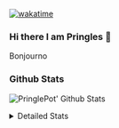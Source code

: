 [![wakatime](https://wakatime.com/badge/user/abd317df-612e-44b4-8787-15db7b574b2f.svg)](https://wakatime.com/@abd317df-612e-44b4-8787-15db7b574b2f)
### Hi there I am Pringles 👋

Bonjourno

### Github Stats
![PringlePot' Github Stats](https://github-readme-stats.vercel.app/api?username=PringlePot&show_icons=true&theme=dark&count_private=true)

<details>
  <summary>Detailed Stats</summary>
    
<!--START_SECTION:waka-->
![Code Time](http://img.shields.io/badge/Code%20Time-449%20hrs%2029%20mins-blue)

![Profile Views](http://img.shields.io/badge/Profile%20Views-2-blue)

![Lines of code](https://img.shields.io/badge/From%20Hello%20World%20I%27ve%20Written-110%20Thousand%20lines%20of%20code-blue)

**🐱 My GitHub Data** 

> 🏆 244 Contributions in the Year 2022
 > 
> 📦 90.7 kB Used in GitHub's Storage 
 > 
> 🚫 Not Opted to Hire
 > 
> 📜 10 Public Repositories 
 > 
> 🔑 12 Private Repositories  
 > 
**I'm an Early 🐤** 

```text
🌞 Morning    155 commits    ████░░░░░░░░░░░░░░░░░░░░░   17.78% 
🌆 Daytime    342 commits    █████████░░░░░░░░░░░░░░░░   39.22% 
🌃 Evening    375 commits    ██████████░░░░░░░░░░░░░░░   43.0% 
🌙 Night      0 commits      ░░░░░░░░░░░░░░░░░░░░░░░░░   0.0%

```
📅 **I'm Most Productive on Sunday** 

```text
Monday       167 commits    ████░░░░░░░░░░░░░░░░░░░░░   19.15% 
Tuesday      83 commits     ██░░░░░░░░░░░░░░░░░░░░░░░   9.52% 
Wednesday    100 commits    ██░░░░░░░░░░░░░░░░░░░░░░░   11.47% 
Thursday     124 commits    ███░░░░░░░░░░░░░░░░░░░░░░   14.22% 
Friday       81 commits     ██░░░░░░░░░░░░░░░░░░░░░░░   9.29% 
Saturday     141 commits    ████░░░░░░░░░░░░░░░░░░░░░   16.17% 
Sunday       176 commits    █████░░░░░░░░░░░░░░░░░░░░   20.18%

```


📊 **This Week I Spent My Time On** 

```text
⌚︎ Time Zone: Europe/Amsterdam

💬 Programming Languages: 
Go                       4 hrs 23 mins       ██████████████░░░░░░░░░░░   58.71% 
TypeScript               2 hrs 57 mins       ██████████░░░░░░░░░░░░░░░   39.6% 
JSON                     2 mins              ░░░░░░░░░░░░░░░░░░░░░░░░░   0.52% 
Bash                     2 mins              ░░░░░░░░░░░░░░░░░░░░░░░░░   0.48% 
HTML                     1 min               ░░░░░░░░░░░░░░░░░░░░░░░░░   0.44%

🔥 Editors: 
GoLand                   4 hrs 28 mins       ███████████████░░░░░░░░░░   59.8% 
WebStorm                 3 hrs               ██████████░░░░░░░░░░░░░░░   40.2%

🐱‍💻 Projects: 
Backend                  4 hrs 26 mins       ██████████████░░░░░░░░░░░   59.34% 
Frontend                 3 hrs               ██████████░░░░░░░░░░░░░░░   40.2% 
Viewer                   2 mins              ░░░░░░░░░░░░░░░░░░░░░░░░░   0.46%

💻 Operating System: 
Windows                  7 hrs 28 mins       █████████████████████████   100.0%

```

**I Mostly Code in Java** 

```text
Java                     7 repos             ██████████░░░░░░░░░░░░░░░   41.18% 
JavaScript               2 repos             ███░░░░░░░░░░░░░░░░░░░░░░   11.76% 
TypeScript               2 repos             ███░░░░░░░░░░░░░░░░░░░░░░   11.76% 
HTML                     2 repos             ███░░░░░░░░░░░░░░░░░░░░░░   11.76% 
Python                   1 repo              █░░░░░░░░░░░░░░░░░░░░░░░░   5.88%

```


**Timeline**

![Chart not found](https://raw.githubusercontent.com/PringlePot/PringlePot/main/charts/bar_graph.png) 


 Last Updated on 11/03/2022 00:50:41 UTC
<!--END_SECTION:waka-->

</details>
